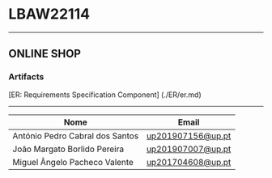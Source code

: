 # LBAW22114
---

## ONLINE SHOP 

### Artifacts
[ER: Requirements Specification Component] (./ER/er.md)

---
|Nome | Email |
|----|----|
|António Pedro Cabral dos Santos | up201907156@up.pt |
|João Margato Borlido Pereira |  up201907007@up.pt |
|Miguel Ângelo Pacheco Valente| up201704608@up.pt|